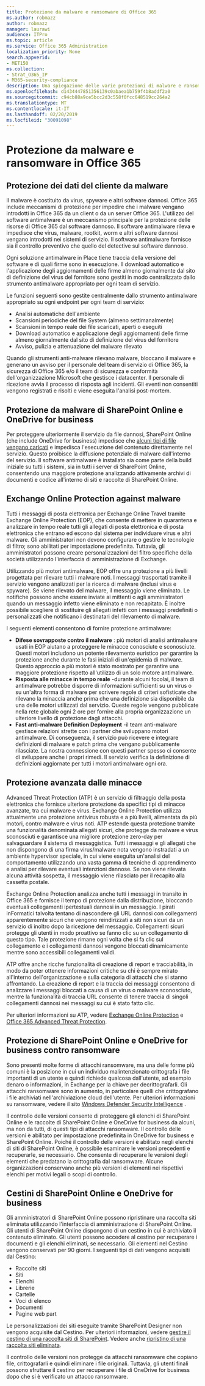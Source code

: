 ```yaml
---
title: Protezione da malware e ransomware di Office 365
ms.author: robmazz
author: robmazz
manager: laurawi
audience: ITPro
ms.topic: article
ms.service: Office 365 Administration
localization_priority: None
search.appverid:
- MET150
ms.collection:
- Strat_O365_IP
- M365-security-compliance
description: Una spiegazione delle varie protezioni di malware e ransomware all'interno di Office 365.
ms.openlocfilehash: d1434447851356139c0abaea1b759f4b8addf2a0
ms.sourcegitcommit: c94cb88a9ce5bcc2d3c558f0fcc648519cc264a2
ms.translationtype: MT
ms.contentlocale: it-IT
ms.lasthandoff: 02/20/2019
ms.locfileid: "30091098"
---
```

# <a name="malware-and-ransomware-protection-in-office-365"></a>Protezione da malware e ransomware in Office 365

## <a name="protecting-customer-data-from-malware"></a>Protezione dei dati del cliente da malware

Il malware è costituito da virus, spyware e altri software dannosi. Office 365 include meccanismi di protezione per impedire che i malware vengano introdotti in Office 365 da un client o da un server Office 365. L'utilizzo del software antimalware è un meccanismo principale per la protezione delle risorse di Office 365 dal software dannoso. Il software antimalware rileva e impedisce che virus, malware, rootkit, worm e altri software dannosi vengano introdotti nei sistemi di servizio. Il software antimalware fornisce sia il controllo preventivo che quello del detective sul software dannoso.

Ogni soluzione antimalware in Place tiene traccia della versione del software e di quali firme sono in esecuzione. Il download automatico e l'applicazione degli aggiornamenti delle firme almeno giornalmente dal sito di definizione del virus del fornitore sono gestiti in modo centralizzato dallo strumento antimalware appropriato per ogni team di servizio.

Le funzioni seguenti sono gestite centralmente dallo strumento antimalware appropriato su ogni endpoint per ogni team di servizio:

- Analisi automatiche dell'ambiente
- Scansioni periodiche del file System (almeno settimanalmente) 
- Scansioni in tempo reale dei file scaricati, aperti o eseguiti 
- Download automatico e applicazione degli aggiornamenti delle firme almeno giornalmente dal sito di definizione del virus del fornitore
- Avviso, pulizia e attenuazione del malware rilevato

Quando gli strumenti anti-malware rilevano malware, bloccano il malware e generano un avviso per il personale del team di servizio di Office 365, la sicurezza di Office 365 e/o il team di sicurezza e conformità dell'organizzazione Microsoft che gestisce i datacenter. Il personale di ricezione avvia il processo di risposta agli incidenti. Gli eventi non consentiti vengono registrati e risolti e viene eseguita l'analisi post-mortem. 

## <a name="sharepoint-online-and-onedrive-for-business-protection-against-malware"></a>Protezione da malware di SharePoint Online e OneDrive for business

Per proteggere ulteriormente il servizio da file dannosi, SharePoint Online (che include OneDrive for business) impedisce che [alcuni tipi di file vengano caricati](https://support.office.com/article/Types-of-files-that-cannot-be-added-to-a-list-or-library-30BE234D-E551-4C2A-8DE8-F8546FFBF5B3) e impedisca l'esecuzione del contenuto direttamente nel servizio. Questo proibisce la diffusione potenziale di malware dall'interno del servizio. Il software antimalware è installato sia come parte della build iniziale su tutti i sistemi, sia in tutti i server di SharePoint Online, consentendo una maggiore protezione analizzando attivamente archivi di documenti e codice all'interno di siti e raccolte di SharePoint Online. 

## <a name="exchange-online-protection-against-malware"></a>Exchange Online Protection against malware

Tutti i messaggi di posta elettronica per Exchange Online Travel tramite Exchange Online Protection (EOP), che consente di mettere in quarantena e analizzare in tempo reale tutti gli allegati di posta elettronica e di posta elettronica che entrano ed escono dal sistema per individuare virus e altri malware. Gli amministratori non devono configurare o gestire le tecnologie di filtro; sono abilitati per impostazione predefinita. Tuttavia, gli amministratori possono creare personalizzazioni del filtro specifiche della società utilizzando l'interfaccia di amministrazione di Exchange.

Utilizzando più motori antimalware, EOP offre una protezione a più livelli progettata per rilevare tutti i malware noti. I messaggi trasportati tramite il servizio vengono analizzati per la ricerca di malware (inclusi virus e spyware). Se viene rilevato del malware, il messaggio viene eliminato. Le notifiche possono anche essere inviate ai mittenti o agli amministratori quando un messaggio infetto viene eliminato e non recapitato. È inoltre possibile scegliere di sostituire gli allegati infetti con i messaggi predefiniti o personalizzati che notificano i destinatari del rilevamento di malware.

I seguenti elementi consentono di fornire protezione antimalware:

- **Difese sovrapposte contro il malware** : più motori di analisi antimalware usati in EOP aiutano a proteggere le minacce conosciute e sconosciute. Questi motori includono un potente rilevamento euristico per garantire la protezione anche durante le fasi iniziali di un'epidemia di malware. Questo approccio a più motori è stato mostrato per garantire una maggiore protezione rispetto all'utilizzo di un solo motore antimalware.
- **Risposta alle minacce in tempo reale** -durante alcuni focolai, il team di antimalware potrebbe disporre di informazioni sufficienti su un virus o su un'altra forma di malware per scrivere regole di criteri sofisticate che rilevano la minaccia anche prima che una definizione sia disponibile da una delle motori utilizzati dal servizio. Queste regole vengono pubblicate nella rete globale ogni 2 ore per fornire alla propria organizzazione un ulteriore livello di protezione dagli attacchi.
- **Fast anti-malware Definition Deployment** -il team anti-malware gestisce relazioni strette con i partner che sviluppano motori antimalware. Di conseguenza, il servizio può ricevere e integrare definizioni di malware e patch prima che vengano pubblicamente rilasciate. La nostra connessione con questi partner spesso ci consente di sviluppare anche i propri rimedi. Il servizio verifica la definizione di definizioni aggiornate per tutti i motori antimalware ogni ora.

## <a name="advanced-threat-protection"></a>Protezione avanzata dalle minacce

Advanced Threat Protection (ATP) è un servizio di filtraggio della posta elettronica che fornisce ulteriore protezione da specifici tipi di minacce avanzate, tra cui malware e virus. Exchange Online Protection utilizza attualmente una protezione antivirus robusta e a più livelli, alimentata da più motori, contro malware e virus noti. ATP estende questa protezione tramite una funzionalità denominata allegati sicuri, che protegge da malware e virus sconosciuti e garantisce una migliore protezione zero-day per salvaguardare il sistema di messaggistica. Tutti i messaggi e gli allegati che non dispongono di una firma virus/malware nota vengono instradati a un ambiente hypervisor speciale, in cui viene eseguita un'analisi del comportamento utilizzando una vasta gamma di tecniche di apprendimento e analisi per rilevare eventuali intenzioni dannose. Se non viene rilevata alcuna attività sospetta, il messaggio viene rilasciato per il recapito alla cassetta postale.

Exchange Online Protection analizza anche tutti i messaggi in transito in Office 365 e fornisce il tempo di protezione dalla distribuzione, bloccando eventuali collegamenti ipertestuali dannosi in un messaggio. I pirati inFormatici talvolta tentano di nascondere gli URL dannosi con collegamenti apparentemente sicuri che vengono reindirizzati a siti non sicuri da un servizio di inoltro dopo la ricezione del messaggio. Collegamenti sicuri protegge gli utenti in modo proattivo se fanno clic su un collegamento di questo tipo. Tale protezione rimane ogni volta che si fa clic sul collegamento e i collegamenti dannosi vengono bloccati dinamicamente mentre sono accessibili collegamenti validi.

ATP offre anche ricche funzionalità di creazione di report e tracciabilità, in modo da poter ottenere informazioni critiche su chi è sempre mirato all'interno dell'organizzazione e sulla categoria di attacchi che si stanno affrontando. La creazione di report e la traccia dei messaggi consentono di analizzare i messaggi bloccati a causa di un virus o malware sconosciuto, mentre la funzionalità di traccia URL consente di tenere traccia di singoli collegamenti dannosi nei messaggi su cui è stato fatto clic. 

Per ulteriori informazioni su ATP, vedere [Exchange Online Protection](https://docs.microsoft.com/Office365/SecurityCompliance/eop/exchange-online-protection-overview) e [Office 365 Advanced Threat Protection](office-365-atp.md).

## <a name="sharepoint-online-and-onedrive-for-business-protection-against-ransomware"></a>Protezione di SharePoint Online e OneDrive for business contro ransomware

Sono presenti molte forme di attacchi ransomware, ma una delle forme più comuni è la posizione in cui un individuo malintenzionato crittografa i file importanti di un utente e quindi richiede qualcosa dall'utente, ad esempio denaro o informazioni, in Exchange per la chiave per decrittografarli. Gli attacchi ransomware sono in aumento, in particolare quelli che crittografano i file archiviati nell'archiviazione cloud dell'utente. Per ulteriori informazioni su ransomware, vedere il sito [Windows Defender Security Intelligence](https://www.microsoft.com/en-us/wdsi) .

Il controllo delle versioni consente di proteggere gli elenchi di SharePoint Online e le raccolte di SharePoint Online e OneDrive for business da alcuni, ma non da tutti, di questi tipi di attacchi ransomware. Il controllo delle versioni è abilitato per impostazione predefinita in OneDrive for business e SharePoint Online. Poiché il controllo delle versioni è abilitato negli elenchi di siti di SharePoint Online, è possibile esaminare le versioni precedenti e recuperarle, se necessario. Che consente di recuperare le versioni degli elementi che predatano la crittografia dal ransomware. Alcune organizzazioni conservano anche più versioni di elementi nei rispettivi elenchi per motivi legali o scopi di controllo.

## <a name="sharepoint-online-and-onedrive-for-business-recycle-bins"></a>Cestini di SharePoint Online e OneDrive for business

Gli amministratori di SharePoint Online possono ripristinare una raccolta siti eliminata utilizzando l'interfaccia di amministrazione di SharePoint Online. Gli utenti di SharePoint Online dispongono di un cestino in cui è archiviato il contenuto eliminato. Gli utenti possono accedere al cestino per recuperare i documenti e gli elenchi eliminati, se necessario. Gli elementi nel Cestino vengono conservati per 90 giorni. I seguenti tipi di dati vengono acquisiti dal Cestino:

- Raccolte siti
- Siti
- Elenchi
- Librerie
- Cartelle
- Voci di elenco
- Documenti
- Pagine web part

Le personalizzazioni dei siti eseguite tramite SharePoint Designer non vengono acquisite dal Cestino. Per ulteriori informazioni, vedere [gestire il cestino di una raccolta siti di SharePoint](https://support.office.com/article/restore-deleted-items-from-the-site-collection-recycle-bin-5fa924ee-16d7-487b-9a0a-021b9062d14b?ui=en-US&rs=en-US&ad=US). Vedere anche [ripristino di una raccolta siti eliminata](https://docs.microsoft.com/sharepoint/restore-deleted-site-collection?redirectSourcePath=%252fen-us%252farticle%252frestore-a-deleted-site-collection-91c18651-c017-47d1-9c27-3a22f325d6f1).

Il controllo delle versioni non protegge da attacchi ransomware che copiano file, crittografarli e quindi eliminare i file originali. Tuttavia, gli utenti finali possono sfruttare il cestino per recuperare i file di OneDrive for business dopo che si è verificato un attacco ransomware.